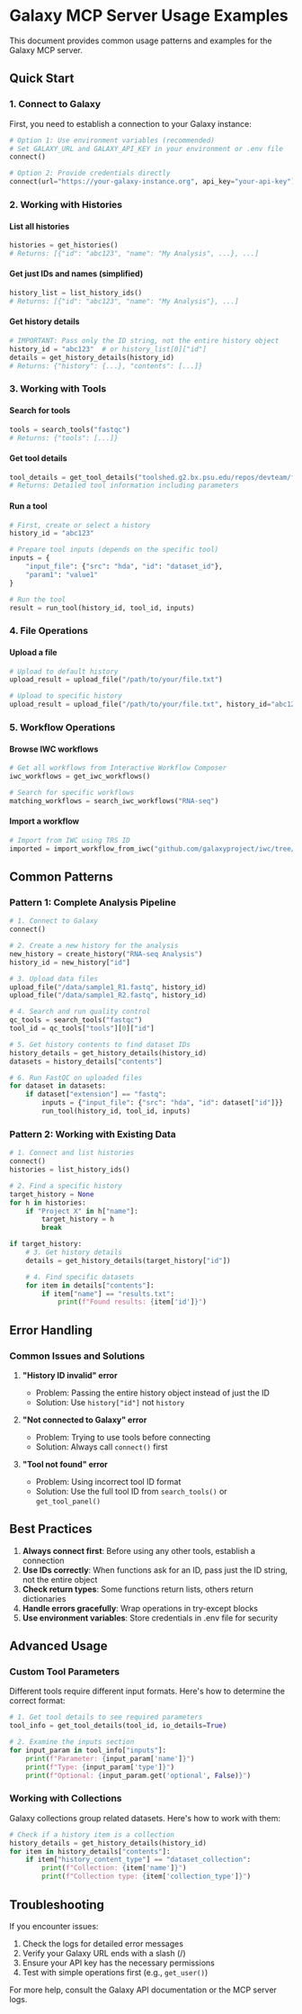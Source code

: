 # Galaxy MCP Server Usage Examples

This document provides common usage patterns and examples for the Galaxy MCP server.

## Quick Start

### 1. Connect to Galaxy

First, you need to establish a connection to your Galaxy instance:

```python
# Option 1: Use environment variables (recommended)
# Set GALAXY_URL and GALAXY_API_KEY in your environment or .env file
connect()

# Option 2: Provide credentials directly
connect(url="https://your-galaxy-instance.org", api_key="your-api-key")
```

### 2. Working with Histories

#### List all histories

```python
histories = get_histories()
# Returns: [{"id": "abc123", "name": "My Analysis", ...}, ...]
```

#### Get just IDs and names (simplified)

```python
history_list = list_history_ids()
# Returns: [{"id": "abc123", "name": "My Analysis"}, ...]
```

#### Get history details

```python
# IMPORTANT: Pass only the ID string, not the entire history object
history_id = "abc123"  # or history_list[0]["id"]
details = get_history_details(history_id)
# Returns: {"history": {...}, "contents": [...]}
```

### 3. Working with Tools

#### Search for tools

```python
tools = search_tools("fastqc")
# Returns: {"tools": [...]}
```

#### Get tool details

```python
tool_details = get_tool_details("toolshed.g2.bx.psu.edu/repos/devteam/fastqc/fastqc/0.72")
# Returns: Detailed tool information including parameters
```

#### Run a tool

```python
# First, create or select a history
history_id = "abc123"

# Prepare tool inputs (depends on the specific tool)
inputs = {
    "input_file": {"src": "hda", "id": "dataset_id"},
    "param1": "value1"
}

# Run the tool
result = run_tool(history_id, tool_id, inputs)
```

### 4. File Operations

#### Upload a file

```python
# Upload to default history
upload_result = upload_file("/path/to/your/file.txt")

# Upload to specific history
upload_result = upload_file("/path/to/your/file.txt", history_id="abc123")
```

### 5. Workflow Operations

#### Browse IWC workflows

```python
# Get all workflows from Interactive Workflow Composer
iwc_workflows = get_iwc_workflows()

# Search for specific workflows
matching_workflows = search_iwc_workflows("RNA-seq")
```

#### Import a workflow

```python
# Import from IWC using TRS ID
imported = import_workflow_from_iwc("github.com/galaxyproject/iwc/tree/main/workflows/epigenetics/chipseq-pe")
```

## Common Patterns

### Pattern 1: Complete Analysis Pipeline

```python
# 1. Connect to Galaxy
connect()

# 2. Create a new history for the analysis
new_history = create_history("RNA-seq Analysis")
history_id = new_history["id"]

# 3. Upload data files
upload_file("/data/sample1_R1.fastq", history_id)
upload_file("/data/sample1_R2.fastq", history_id)

# 4. Search and run quality control
qc_tools = search_tools("fastqc")
tool_id = qc_tools["tools"][0]["id"]

# 5. Get history contents to find dataset IDs
history_details = get_history_details(history_id)
datasets = history_details["contents"]

# 6. Run FastQC on uploaded files
for dataset in datasets:
    if dataset["extension"] == "fastq":
        inputs = {"input_file": {"src": "hda", "id": dataset["id"]}}
        run_tool(history_id, tool_id, inputs)
```

### Pattern 2: Working with Existing Data

```python
# 1. Connect and list histories
connect()
histories = list_history_ids()

# 2. Find a specific history
target_history = None
for h in histories:
    if "Project X" in h["name"]:
        target_history = h
        break

if target_history:
    # 3. Get history details
    details = get_history_details(target_history["id"])

    # 4. Find specific datasets
    for item in details["contents"]:
        if item["name"] == "results.txt":
            print(f"Found results: {item['id']}")
```

## Error Handling

### Common Issues and Solutions

1. **"History ID invalid" error**

   - Problem: Passing the entire history object instead of just the ID
   - Solution: Use `history["id"]` not `history`

2. **"Not connected to Galaxy" error**

   - Problem: Trying to use tools before connecting
   - Solution: Always call `connect()` first

3. **"Tool not found" error**
   - Problem: Using incorrect tool ID format
   - Solution: Use the full tool ID from `search_tools()` or `get_tool_panel()`

## Best Practices

1. **Always connect first**: Before using any other tools, establish a connection
2. **Use IDs correctly**: When functions ask for an ID, pass just the ID string, not the entire object
3. **Check return types**: Some functions return lists, others return dictionaries
4. **Handle errors gracefully**: Wrap operations in try-except blocks
5. **Use environment variables**: Store credentials in .env file for security

## Advanced Usage

### Custom Tool Parameters

Different tools require different input formats. Here's how to determine the correct format:

```python
# 1. Get tool details to see required parameters
tool_info = get_tool_details(tool_id, io_details=True)

# 2. Examine the inputs section
for input_param in tool_info["inputs"]:
    print(f"Parameter: {input_param['name']}")
    print(f"Type: {input_param['type']}")
    print(f"Optional: {input_param.get('optional', False)}")
```

### Working with Collections

Galaxy collections group related datasets. Here's how to work with them:

```python
# Check if a history item is a collection
history_details = get_history_details(history_id)
for item in history_details["contents"]:
    if item["history_content_type"] == "dataset_collection":
        print(f"Collection: {item['name']}")
        print(f"Collection type: {item['collection_type']}")
```

## Troubleshooting

If you encounter issues:

1. Check the logs for detailed error messages
2. Verify your Galaxy URL ends with a slash (/)
3. Ensure your API key has the necessary permissions
4. Test with simple operations first (e.g., `get_user()`)

For more help, consult the Galaxy API documentation or the MCP server logs.
